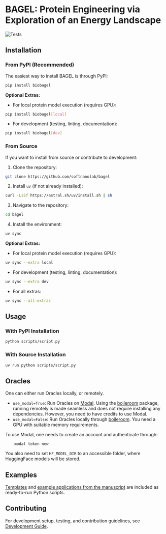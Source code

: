 # BAGEL: Protein Engineering via Exploration of an Energy Landscape

![Tests](https://img.shields.io/github/actions/workflow/status/softnanolab/bagel-wip/python-modal-tests.yaml?branch=main)

## Installation

### From PyPI (Recommended)

The easiest way to install BAGEL is through PyPI:

```bash
pip install biobagel
```

**Optional Extras:**

- For local protein model execution (requires GPU):
```bash
pip install biobagel[local]
```

- For development (testing, linting, documentation):
```bash
pip install biobagel[dev]
```

### From Source

If you want to install from source or contribute to development:

1. Clone the repository:

```bash
git clone https://github.com/softnanolab/bagel
```

2. Install `uv` (if not already installed):

```bash
curl -LsSf https://astral.sh/uv/install.sh | sh
```

3. Navigate to the repository:

```bash
cd bagel
```

4. Install the environment:

```bash
uv sync
```

**Optional Extras:**

- For local protein model execution (requires GPU):
```bash
uv sync --extra local
```

- For development (testing, linting, documentation):
```bash
uv sync --extra dev
```

- For all extras:
```bash
uv sync --all-extras
```


## Usage

### With PyPI Installation

```bash
python scripts/script.py
```

### With Source Installation

```bash
uv run python scripts/script.py
```

## Oracles
One can either run Oracles locally, or remotely.

- `use_modal=True`: Run Oracles on [Modal](www.modal.com). Using the [boileroom](https://pypi.org/project/boileroom) package, running remotely is made seamless and does not require installing any dependencies. However, you need to have credits to use Modal.
- `use_modal=False`: Run Oracles locally through [boileroom](https://pypi.org/project/boileroom). You need a GPU with suitable memory requirements.

To use Modal, one needs to create an account and authenticate through:

        modal token new

You also need to set `HF_MODEL_DIR` to an accessible folder, where HuggingFace models will be stored.

## Examples
[Templates](scripts/) and [example applications from the manuscript](scripts/technical-report/) are included as ready-to-run Python scripts.

## Contributing

For development setup, testing, and contribution guidelines, see [Development Guide](docs/development.md).